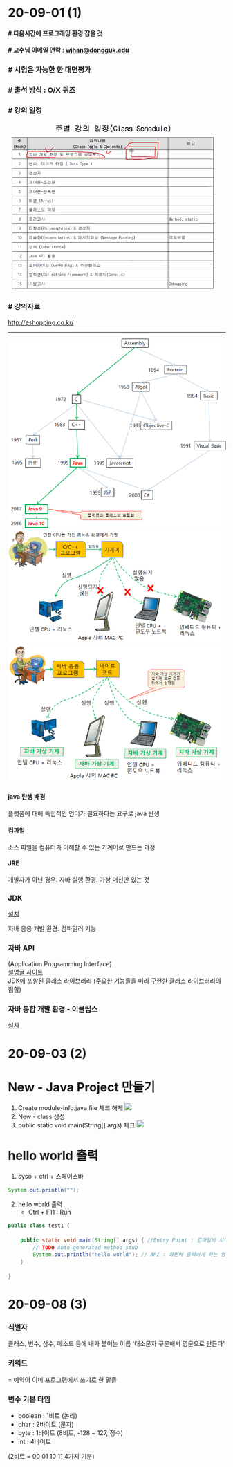 # 20-09-01 (1)

#### # 다음시간에 프로그래밍 환경 잡을 것

#### # 교수님 이메일 연락 : wjhan@dongguk.edu

### # 시험은 가능한 한 대면평가

### # 출석 방식 : O/X 퀴즈

### # 강의 일정

![](2020-09-01-15-20-41.png)

### # 강의자료

http://eshopping.co.kr/

---

![](2020-09-01-15-41-13.png)
![](2020-09-01-15-49-13.png)
![](2020-09-01-15-49-37.png)

#### java 탄생 배경

플랫폼에 대해 독립적인 언어가 필요하다는 요구로 java 탄생

#### 컴파일

소스 파일을 컴퓨터가 이해할 수 있는 기계어로 만드는 과정

#### JRE

개발자가 아닌 경우. 자바 실행 환경. 가상 머신만 있는 것

### JDK

[설치](http://www.oracle.com/technetwork/java/index.html)

자바 응용 개발 환경. 컴파일러 기능

### 자바 API

(Application Programming Interface)
<br>
[설명글 사이트](http://docs.oracle.com/javase/10/docs/api/)
<br>
JDK에 포함된 클래스 라이브러리 (주요한 기능들을 미리 구현한 클래스 라이브러리의 집합)

### 자바 통합 개발 환경 - 이클립스

[설치](http://www.eclipse.org/downloads/)

# 20-09-03 (2)

# New - Java Project 만들기

1. Create module-info.java file 체크 해제
   ![](2020-09-03-15-19-54.png)
2. New - class 생성
3. public static void main(String[] args) 체크
   ![](2020-09-03-15-26-12.png)

# hello world 출력

1. syso + ctrl + 스페이스바

```java
System.out.println("");
```

2. hello world 출력
   - Ctrl + F11 : Run

```java
public class test1 {

	public static void main(String[] args) { //Entry Point : 컴파일의 시작점
		// TODO Auto-generated method stub
		System.out.println("hello world"); // API : 화면에 출력하게 하는 명령어
    }

}
```

# 20-09-08 (3)

### 식별자
클래스, 변수, 상수, 메소드 등에 내가 붙이는 이름
'대소문자 구분해서 영문으로 만든다'

### 키워드
= 예약어
이미 프로그램에서 쓰기로 한 말들

### 변수 기본 타입
- boolean : 1비트 (논리)
- char : 2바이트 (문자)
- byte : 1바이트 (8비트, -128 ~ 127, 정수)
- int : 4바이트

(2비트 = 00 01 10 11 4가지 기분)



